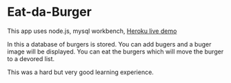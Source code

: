 # Eat-da-Burger
This app uses node.js, mysql workbench, <a href="https://goku-eat-da-burger.herokuapp.com/" target="_blank">Heroku live demo</a>

In this a database of burgers is stored. You can add bugers and a buger image will be displayed. You can eat the burgers which will move the burger to a devored list.

This was a hard but very good learning experience.
